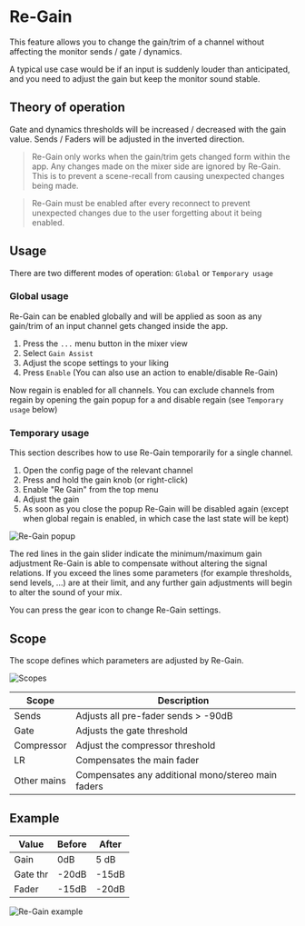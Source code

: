 # Re-Gain

This feature allows you to change the gain/trim of a channel without affecting the monitor sends / gate / dynamics.

A typical use case would be if an input is suddenly louder than anticipated, and you need to adjust the gain but keep
the
monitor sound stable.

## Theory of operation

Gate and dynamics thresholds will be increased / decreased with the gain value.
Sends / Faders will be adjusted in the inverted direction.

> Re-Gain only works when the gain/trim gets changed form within the app. Any changes made on the mixer side
> are ignored by Re-Gain. This is to prevent a scene-recall from causing unexpected changes being made.

> Re-Gain must be enabled after every reconnect to prevent unexpected changes due to the user forgetting about it being
> enabled.

## Usage

There are two different modes of operation: `Global` or `Temporary usage`

### Global usage

Re-Gain can be enabled globally and will be applied as soon as any gain/trim of an input channel gets changed
inside the app.

1. Press the `...` menu button in the mixer view
2. Select `Gain Assist`
3. Adjust the scope settings to your liking
4. Press `Enable` (You can also use an action to enable/disable Re-Gain)

Now regain is enabled for all channels. You can exclude channels from regain 
by opening the gain popup for a and disable regain (see `Temporary usage` below)


### Temporary usage

This section describes how to use Re-Gain temporarily for a single channel.

1. Open the config page of the relevant channel
2. Press and hold the gain knob (or right-click)
3. Enable "Re Gain" from the top menu
4. Adjust the gain
5. As soon as you close the popup Re-Gain will be disabled again (except when global regain is enabled, in which
   case the last state will be kept)

![Re-Gain popup](img/regain/overview.png)

The red lines in the gain slider indicate the minimum/maximum gain adjustment Re-Gain is able to compensate
without altering the signal relations.
If you exceed the lines some parameters (for example thresholds, send levels, ...) are at their limit, and any 
further gain adjustments will begin to alter the sound of your mix.

You can press the gear icon to change Re-Gain settings.

## Scope
The scope defines which parameters are adjusted by Re-Gain.

![Scopes](img/regain/scopes.png)

| Scope       | Description                                        |
|-------------|----------------------------------------------------|
| Sends       | Adjusts all pre-fader sends > -90dB                |
| Gate        | Adjusts the gate threshold                         | 
| Compressor  | Adjust the compressor threshold                    |
| LR          | Compensates the main fader                         |
| Other mains | Compensates any additional mono/stereo main faders |

## Example

| Value    | Before | After |
|----------|--------|-------|
| Gain     | 0dB    | 5 dB  |
| Gate thr | -20dB  | -15dB |
| Fader    | -15dB  | -20dB |

![Re-Gain example](gif/re-gain.gif)

